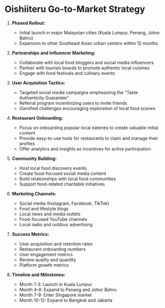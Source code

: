 # Oishiiteru Go-to-Market Strategy

1. **Phased Rollout:**

    - Initial launch in major Malaysian cities (Kuala Lumpur, Penang, Johor Bahru)
    - Expansion to other Southeast Asian urban centers within 12 months

2. **Partnerships and Influencer Marketing:**

    - Collaborate with local food bloggers and social media influencers
    - Partner with tourism boards to promote authentic local cuisines
    - Engage with food festivals and culinary events

3. **User Acquisition Tactics:**

    - Targeted social media campaigns emphasizing the "Taste Authenticity Guarantee"
    - Referral program incentivizing users to invite friends
    - Gamified challenges encouraging exploration of local food scenes

4. **Restaurant Onboarding:**

    - Focus on onboarding popular local eateries to create valuable initial content
    - Provide easy-to-use tools for restaurants to claim and manage their profiles
    - Offer analytics and insights as incentives for active participation

5. **Community Building:**

    - Host local food discovery events
    - Create food-focused social media content
    - Build relationships with local food communities
    - Support food-related charitable initiatives

6. **Marketing Channels:**

    - Social media (Instagram, Facebook, TikTok)
    - Food and lifestyle blogs
    - Local news and media outlets
    - Food-focused YouTube channels
    - Local radio and outdoor advertising

7. **Success Metrics:**

    - User acquisition and retention rates
    - Restaurant onboarding numbers
    - User engagement metrics
    - Review quality and quantity
    - Platform growth metrics

8. **Timeline and Milestones:**
    - Month 1-3: Launch in Kuala Lumpur
    - Month 4-6: Expand to Penang and Johor Bahru
    - Month 7-9: Enter Singapore market
    - Month 10-12: Expand to Bangkok and Jakarta
